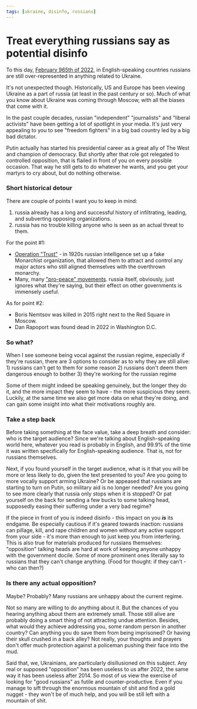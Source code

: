 ```yaml
---
tags: [ukraine, disinfo, russians]
---
```


# Treat everything russians say as potential disinfo

To this day, [February 965th of 2022](https://en.wikipedia.org/wiki/Russian_invasion_of_Ukraine),
in English-speaking countries russians are still over-represented in anything
related to Ukraine.

<!--truncate-->

It's not unexpected though. Historically, US and Europe has been viewing Ukraine
as a part of russia (at least in the past century or so). Much of what you know
about Ukraine was coming through Moscow, with all the biases that come with
it.

In the past couple decades, russian "independent" "journalists" and "liberal
activists" have been getting a lot of spotlight in your media. It's just very
appealing to you to see "freedom fighters" in a big bad country led by a big
bad dictator.

Putin actually has started his presidential career as a great ally of The West
and champion of democracy. But shortly after that role got relegated to
controlled opposition, that is flailed in front of you on every possible
occasion. That way he still gets to do whatever he wants, and you get your
martyrs to cry about, but do nothing otherwise.

### Short historical detour

There are couple of points I want you to keep in mind:

1) russia already has a long and successful history of infiltrating, leading,
and subverting opposing organizations.
2) russia has no trouble killing anyone who is seen as an actual threat to them.

For the point #1:
* [Operation "Trust"](https://en.wikipedia.org/wiki/Operation_Trust) - in 1920s
  russian intelligence set up a fake Monarchist organization, that allowed them
  to attract and control any major actors who still aligned themselves with the
  overthrown monarchy.
* Many, many ["pro-peace" movements](https://en.wikipedia.org/wiki/Soviet_influence_on_the_peace_movement).
  russia itself, obviously, just ignores what they're saying, but their effect
  on other governments is immensely useful.

As for point #2:
* Boris Nemtsov was killed in 2015 right next to the Red Square in Moscow.
* Dan Rapoport was found dead in 2022 in Washington D.C.

### So what?

When I see someone being vocal against the russian regime, especially if they're
russian, there are 3 options to consider as to why they are still alive: 1)
russians can't get to them for some reason 2) russians don't deem them
dangerous enough to bother 3) they're working for the russian regime

Some of them might indeed be speaking genuinely, but the longer they do it, and
the more impact they seem to have - the more suspicious they seem. Luckily, at
the same time we also get more data on what they're doing, and can gain some
insight into what their motivations roughly are.

### Take a step back

Before taking something at the face value, take a deep breath and consider: who
is the target audience? Since we're talking about English-speaking world here,
whatever you read is probably in English, and 99.9% of the time it was written
specifically for English-speaking audience. That is, not for russians
themselves.

Next, if you found yourself in the target audience, what is it that you will be
more or less likely to do, given the text presented to you? Are you going to
more vocally support arming Ukraine? Or be appeased that russians are starting
to turn on Putin, so military aid is no longer needed? Are you going to see
more clearly that russia only stops when it is stopped? Or pat yourself on the
back for sending a few bucks to some talking head, supposedly easing their
suffering under a very bad regime?

If the piece in front of you is indeed disinfo - this impact on you ***is*** its
endgame. Be especially cautious if it's geared towards inaction: russians can
pillage, kill, and rape children and women without any active support from your
side - it's more than enough to just keep you from interfering. This is also
true for materials produced for russians themselves: "opposition" talking heads
are hard at work of keeping anyone unhappy with the government docile. Some of
more prominent ones literally say to russians that they can't change anything.
(Food for thought: if they can't - who can then?)

### Is there any actual opposition?

Maybe? Probably? Many russians are unhappy about the current regime.

Not so many are willing to do anything about it. But the chances of you hearing
anything about them are extremely small. Those still alive are probably doing a
smart thing of not attracting undue attention. Besides, what would they achieve
addressing you, some random person in another country? Can anything you do save
them from being imprisoned? Or having their skull crushed in a back alley? Not
really, your thoughts and prayers don't offer much protection against a
policeman pushing their face into the mud.

Said that, we, Ukrainians, are particularly disillusioned on this subject. Any
real or supposed "opposition" has been useless to us after 2022, the same way
it has been useless after 2014. So most of us view the exercise of looking
for "good russians" as futile and counter-productive. Even if you manage to
sift through the enormous mountain of shit and find a gold nugget - they won't
be of much help, and you will be still left with a mountain of shit.

